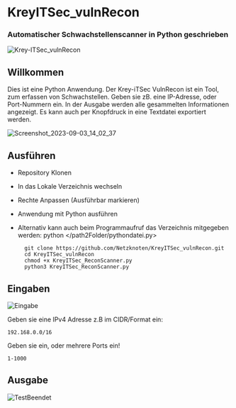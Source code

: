 # KreyITSec_vulnRecon 
### Automatischer Schwachstellenscanner in Python geschrieben ###

![Krey-ITSec_vulnRecon](https://github.com/Netzknoten/KreyITSec_vulnRecon/assets/114874531/baeb3004-e543-4196-a6c4-32eea99e4767)

## Willkommen ##
Dies ist eine Python Anwendung. Der Krey-iTSec VulnRecon ist ein Tool, zum erfassen von Schwachstellen. Geben sie zB. eine IP-Adresse, oder Port-Nummern ein. In der Ausgabe werden alle gesammelten Informationen angezeigt. Es kann auch per Knopfdruck in eine Textdatei exportiert werden. 

![Screenshot_2023-09-03_14_02_37](https://github.com/Netzknoten/KreyITSec_vulnRecon/assets/114874531/26de5539-a2ea-4470-a53e-d527716be8a2)


## Ausführen ##
- Repository Klonen
- In das Lokale Verzeichnis wechseln
- Rechte Anpassen (Ausführbar markieren)
- Anwendung mit Python ausführen
- Alternativ kann auch beim Programmaufruf das Verzeichnis mitgegeben werden: python </path2Folder/pythondatei.py>



        git clone https://github.com/Netzknoten/KreyITSec_vulnRecon.git
        cd KreyITSec_vulnRecon
        chmod +x KreyITSec_ReconScanner.py
        python3 KreyITSec_ReconScanner.py
        


## Eingaben ##
![Eingabe](https://github.com/Netzknoten/KreyITSec_vulnRecon/assets/114874531/092c76c5-c38b-4a05-840a-9a51aa36b374)

Geben sie eine IPv4 Adresse z.B im CIDR/Format ein:
    
    192.168.0.0/16
  
Geben sie ein, oder mehrere Ports ein!

    1-1000
## Ausgabe ##

![TestBeendet](https://github.com/Netzknoten/KreyITSec_vulnRecon/assets/114874531/67a5ba78-2eff-4920-a29d-3627c42855d9)
